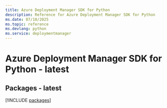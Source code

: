 ```yaml
---
title: Azure Deployment Manager SDK for Python
description: Reference for Azure Deployment Manager SDK for Python
ms.date: 07/10/2025
ms.topic: reference
ms.devlang: python
ms.service: deploymentmanager
---
```

# Azure Deployment Manager SDK for Python - latest
## Packages - latest
[!INCLUDE [packages](deployment-manager-index.md)]